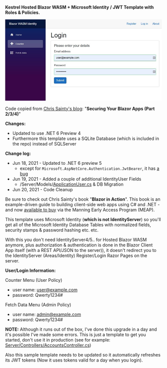 **Kestrel Hosted Blazor WASM + Microsoft Identity / JWT Template with Roles & Policies.**

![Blazor WASM Identity Template Screenshot](Screenshot.jpg)

Code copied from [Chris Sainty's blog](https://chrissainty.com/securing-your-blazor-apps-authentication-with-clientside-blazor-using-webapi-aspnet-core-identity/): "**Securing Your Blazor Apps (Part 2/3/4)**"

**Changes:**
 * Updated to use .NET 6 Preview 4
 * Furthermore this template uses a SQLite Database (which is included in the repo) instead of SQLServer

**Change log:**
 * Jun 18, 2021 - Updated to .NET 6 preview 5
   * except for `Microsoft.AspNetCore.Authentication.JwtBearer`, it has [a bug](https://github.com/dotnet/aspnetcore/issues/33634)
 * Jun 19, 2021 - Added a couple of additional IdentityUser Fields 
   * /Server/Models/[ApplicationUser.cs](https://github.com/JeepNL/Hosted_Blazor_WASM_Identity/blob/master/Hosted_Blazor_WASM_Identity/Server/Models/ApplicationUser.cs) & DB Migration
 * Jun 20, 2021 - Code Cleanup 

Be sure to check out Chris Sainty's book "**Blazor in Action**". This book is an example-driven guide to building client-side web apps using C# and .NET - and now [available to buy](https://www.manning.com/books/blazor-in-action?utm_source=sainty&utm_medium=affiliate&utm_campaign=book_sainty_blazor_10_7_20&a_aid=sainty&a_bid=a0dc2c45) via the Manning Early Access Program (MEAP).

This template uses Microsoft Identity (__which is not IdentityServer__) so you'll get all of the Microsoft Identity Database Tables with normalized fields, security stamps & password hashing etc. etc.

With this you don't need IdentityServer4/5.. for Hosted Blazor WASM anymore, plus authorization & authentication is done in the Blazor Client App itself (with a REST API/JSON to the server)), it doesn't redirect you to the IdentityServer (Areas/Identity) Register/Login Razor Pages on the server.

**User/Login Information:**

Counter Menu (User Policy)
 * user name: user@example.com
 * password: Qwerty1234#

Fetch Data Menu (Admin Policy)
 * user name: admin@example.com 
 * password: Qwerty1234#
  
**NOTE:** Although it runs out of the box, I've done this upgrade in a day and it's possible I've made some errors. This is just a template to get you started, don't use it in production (see for example: [Server/Controllers/AccountsController.cs](https://github.com/JeepNL/Hosted_Blazor_WASM_Identity/blob/master/Hosted_Blazor_WASM_Identity/Server/Controllers/AccountsController.cs))

Also this sample template needs to be updated so it automatically refreshes its JWT tokens (Now it uses tokens valid for a day when you login).
